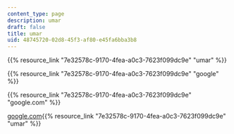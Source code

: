```yaml
---
content_type: page
description: umar
draft: false
title: umar
uid: 48745720-02d8-45f3-af80-e45fa6bba3b8
---
```

{{% resource_link "7e32578c-9170-4fea-a0c3-7623f099dc9e" "umar" %}}

{{% resource_link "7e32578c-9170-4fea-a0c3-7623f099dc9e" "google" %}}

{{% resource_link "7e32578c-9170-4fea-a0c3-7623f099dc9e" "google.com" %}}

[google.com](http://localhost:8043/sites/test/type/page/edit/48745720-02d8-45f3-af80-e45fa6bba3b8/google.com){{% resource_link "7e32578c-9170-4fea-a0c3-7623f099dc9e" "umar" %}}